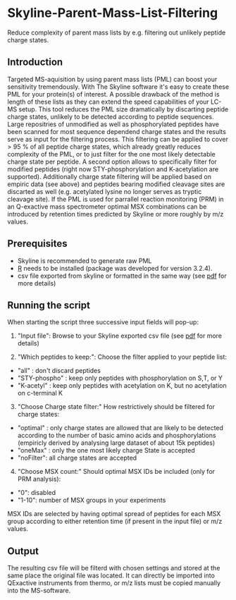 # Skyline-Parent-Mass-List-Filtering
Reduce complexity of parent mass lists by e.g. filtering out unlikely peptide charge states.

## Introduction

Targeted MS-aquisition by using parent mass lists (PML) can boost your sensitivity tremendously. With The Skyline software it's easy to create these PML for your protein(s) of interest. A possible drawback of the method is length of these lists as they can extend the speed capabilities of your LC-MS setup. This tool reduces the PML size dramatically by discarting peptide charge states, unlikely to be detected according to peptide sequences. Large repositries of unmodified as well as phosphorylated peptides have been scanned for most sequence dependend charge states and the results serve as input for the filtering process. This filtering can be applied to cover > 95 % of all peptide charge states, which already greatly reduces complexity of the PML, or to just filter for the one most likely detectable charge state per peptide.
A second option allows to specifically filter for modified peptides (right now STY-phosphorylation and K-acetylation are supported). Additionally charge state filtering will be applied based on empiric data (see above) and peptides bearing modified cleavage sites are discarted as well (e.g. acetylated lysine no longer serves as tryptic cleavage site).
If the PML is used for parrallel reaction monitoring (PRM) in an Q-exactive mass spectrometer optimal MSX combinations can be introduced by retention times predicted by Skyline or more roughly by m/z values.

## Prerequisites

 - Skyline is recommended to generate raw PML
 - [R](https://cran.r-project.org/bin/windows/base/) needs to be installed (package was developed for version 3.2.4).
 - csv file exported from skyline or formatted in the same way (see [pdf](Creating-parent-mass-lists-with-skyline.pdf) for more details)

## Running the script

When starting the script three successive input fields will pop-up:
 1. "Input file": Browse to your Skyline exported csv file (see [pdf](Creating-parent-mass-lists-with-skyline.pdf) for more details)

 2. "Which peptides to keep:": Choose the filter applied to your peptide list:
   - "all"         : don't discard peptides
   - "STY-phospho" : keep only peptides with phosphorylation on S,T, or Y
   - "K-acetyl"    : keep only peptides with acetylation on K, but no acetylation on c-terminal K

 3. "Choose Charge state filter:" How restrictively should be filtered for charge states:
   - "optimal" : only charge states are allowed that are likely to be detected according to the number of basic amino acids and phosphorylations (empiricly derived by analysing large dataset of about 15k peptides)
   - "oneMax"  : only the one most likely charge State is accepted
   - "noFilter": all charge states are accepted

 4. "Choose MSX count:" Should optimal MSX IDs be included (only for PRM analysis):
   - "0": disabled
   - "1-10": number of MSX groups in your experiments

MSX IDs are selected by having optimal spread of peptides for each MSX group according to either retention time (if present in the input file) or m/z values.

## Output

The resulting csv file will be filterd with chosen settings and stored at the same place the original file was located. It can directly be imported into QExactive instruments from thermo, or m/z lists must be copied manually into the MS-software.

